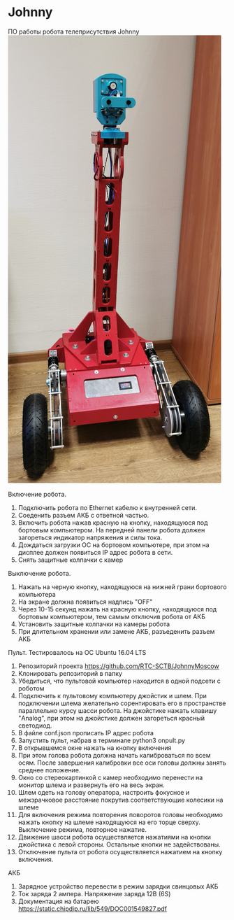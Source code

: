 # Johnny
ПО работы робота телеприсутствия Johnny
![Johnny](image/Johnny.jpg)

Включение робота.

1. Подключить робота по Ethernet кабелю к внутренней сети.
2. Соеденить разъем АКБ с ответной частью.
3. Включить робота нажав красную на кнопку, находящуюся под бортовым компьютером. На передней панели робота должен загореться индикатор напряжения и силы тока.
4. Дождаться загрузки ОС на бортовом компьютере, при этом на дисплее должен появиться IP адрес робота в сети.
5. Снять защитные колпачки с камер

Выключение робота.

1. Нажать на черную кнопку, находящуюся на нижней грани бортового компьютера
2. На экране должна появиться надпись "OFF"
3. Через 10-15 секунд нажать на красную кнопку, находящуюся под бортовым компьютером, тем самым отключив робота от АКБ
4. Установить защитные колпачки на камеры робота
4. При длительном хранении или замене АКБ, разъеденить разъем АКБ


Пульт. Тестировалось на ОС Ubuntu 16.04 LTS

1. Репозиторий проекта https://github.com/RTC-SCTB/JohnnyMoscow
2. Клонировать репозиторий в папку
3. Убедиться, что пультовой компьютер находится в одной подсети с роботом
4. Подключить к пультовому компьютеру джойстик и шлем. При подключении шлема желательно сорентировать его в пространстве параллельно курсу шасси робота. На джойстике нажать клавишу "Analog", при этом на джойстике должен загореться красный светодиод.
5. В файле conf.json прописать IP адрес робота
6. Запустить пульт, набрав в терминале
	python3 onpult.py
7. В открывшемся окне нажать на кнопку включения
8. При этом голова робота должна начать калиброваться по всем осям. После завершения калибровки все оси головы должны занять среднее положение.
9. Окно со стереокартинкой с камер необходимо перенести на монитор шлема и развернуть его на весь экран.
10. Шлем одеть на голову оператора, настроить фокусное и межзрачковое расстояние покрутив соответствующие колесики на шлеме
11. Для включения режима повторения поворотов головы необходимо нажать кнопку на шлеме находящуюся на его торце сверху. Выключение режима, повторное нажатие.
12. Движение шасси робота осуществляется нажатиями на кнопки джойстика с левой стороны. Остальные кнопки не задействованы.
14. Отключение пульта от робота осуществляется нажатием на кнопку включения.

АКБ

1. Зарядное устройство перевести в режим зарядки свинцовых АКБ
2. Ток заряда 2 ампера. Напряжение заряда 12В (6S)
3. Документация на батарею https://static.chipdip.ru/lib/549/DOC001549827.pdf
